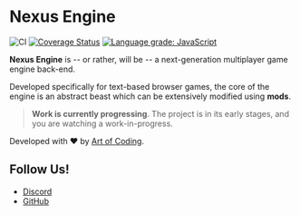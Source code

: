 # Nexus Engine

![CI](https://github.com/NexusEngine/nexus/actions/workflows/node.js.yml/badge.svg)
[![Coverage Status](https://coveralls.io/repos/github/NexusEngine/nexus/badge.svg)](https://coveralls.io/github/NexusEngine/nexus)
[![Language grade: JavaScript](https://img.shields.io/lgtm/grade/javascript/g/NexusEngine/nexus.svg?logo=lgtm&logoWidth=18)](https://lgtm.com/projects/g/NexusEngine/nexus/context:javascript)

**Nexus Engine** is -- or rather, will be -- a next-generation multiplayer game
engine back-end.

Developed specifically for text-based browser games, the core of the engine is
an abstract beast which can be extensively modified using **mods**.

> **Work is currently progressing**. The project is in its early stages, and you
> are watching a work-in-progress.

Developed with :heart: by [Art of Coding](https://artofcoding.nl).

## Follow Us!

- [Discord](https://discord.gg/YeXvZK7r2s)
- [GitHub](https://github.com/Art-of-Coding)
